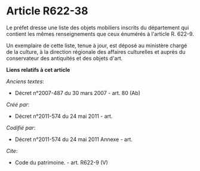 # Article R622-38

Le préfet dresse une liste des objets mobiliers inscrits du département qui contient les mêmes renseignements que ceux
énumérés à l'article R. 622-9.

Un exemplaire de cette liste, tenue à jour, est déposé au ministère chargé de la culture, à la direction régionale des
affaires culturelles et auprès du conservateur des antiquités et des objets d'art.

**Liens relatifs à cet article**

_Anciens textes_:

  - Décret n°2007-487 du 30 mars 2007 - art. 80 (Ab)

_Créé par_:

  - Décret n°2011-574 du 24 mai 2011  - art.

_Codifié par_:

  - Décret n°2011-574 du 24 mai 2011 Annexe - art.

_Cite_:

  - Code du patrimoine. - art. R622-9 (V)
